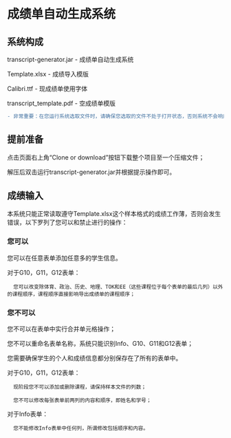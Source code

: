 # 成绩单自动生成系统

## 系统构成

transcript-generator.jar - 成绩单自动生成系统

Template.xlsx - 成绩导入模版
      
Calibri.ttf - 现成绩单使用字体
      
transcript_template.pdf - 空成绩单模版

```diff
- 非常重要：在您运行系统选取文件时，请确保您选取的文件不处于打开状态，否则系统不会响应您的操作。
```
      
## 提前准备

点击页面右上角“Clone or download”按钮下载整个项目至一个压缩文件；

解压后双击运行transcript-generator.jar并根据提示操作即可。

## 成绩输入

本系统只能正常读取遵守Template.xlsx这个样本格式的成绩工作薄，否则会发生错误，以下罗列了您可以和禁止进行的操作：

### 您可以

您可以在任意表单添加任意多的学生信息。

对于G10，G11，G12表单：

      您可以改变除体育、政治、历史、地理、TOK和EE（这些课程位于每个表单的最后几列）以外的课程顺序，课程顺序直接影响导出成绩单的课程顺序；

### 您不可以

您不可以在表单中实行合并单元格操作；

您不可以重命名表单名称，系统只能识别Info、G10、G11和G12表单；

您需要确保学生的个人和成绩信息都分别保存在了所有的表单中。

对于G10，G11，G12表单：

      现阶段您不可以添加或删除课程，请保持样本文件的列数；
      
      您不可以修改每张表单前两列的内容和顺序，即姓名和学号；
      
对于Info表单：

      您不能修改Info表单中任何列，所谓修改包括顺序和内容。
